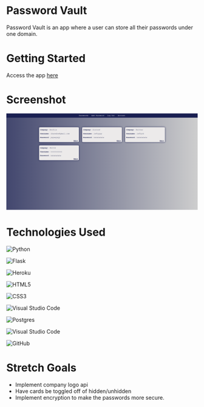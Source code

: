 # Password Vault

Password Vault is an app where a user can store all their passwords under one domain. 

# Getting Started

Access the app [here](https://cb-password-vault.herokuapp.com/) 

# Screenshot

<img src = "myapp/static/images/passwordvaultss.png">


# Technologies Used

  ![Python](https://img.shields.io/badge/python-3670A0?style=for-the-badge&logo=python&logoColor=ffdd54)
  
  ![Flask](https://img.shields.io/badge/flask-%23000.svg?style=for-the-badge&logo=flask&logoColor=white)

  ![Heroku](https://img.shields.io/badge/Heroku-430098?style=for-the-badge&logo=heroku&logoColor=white)

  ![HTML5](https://img.shields.io/badge/html5-%23E34F26.svg?style=for-the-badge&logo=html5&logoColor=white)

  ![CSS3](https://img.shields.io/badge/css3-%231572B6.svg?style=for-the-badge&logo=css3&logoColor=white)

  ![Visual Studio Code](https://img.shields.io/badge/Visual%20Studio%20Code-0078d7.svg?style=for-the-badge&logo=visual-studio-code&logoColor=white)

  ![Postgres](https://img.shields.io/badge/postgres-%23316192.svg?style=for-the-badge&logo=postgresql&logoColor=white)

  ![Visual Studio Code](https://img.shields.io/badge/Visual%20Studio%20Code-0078d7.svg?style=for-the-badge&logo=visual-studio-code&logoColor=white)

  ![GitHub](https://img.shields.io/badge/github-%23121011.svg?style=for-the-badge&logo=github&logoColor=white)
  

# Stretch Goals

-  Implement company logo api 
-  Have cards be toggled off of hidden/unhidden
-  Implement encryption to make the passwords more secure.
